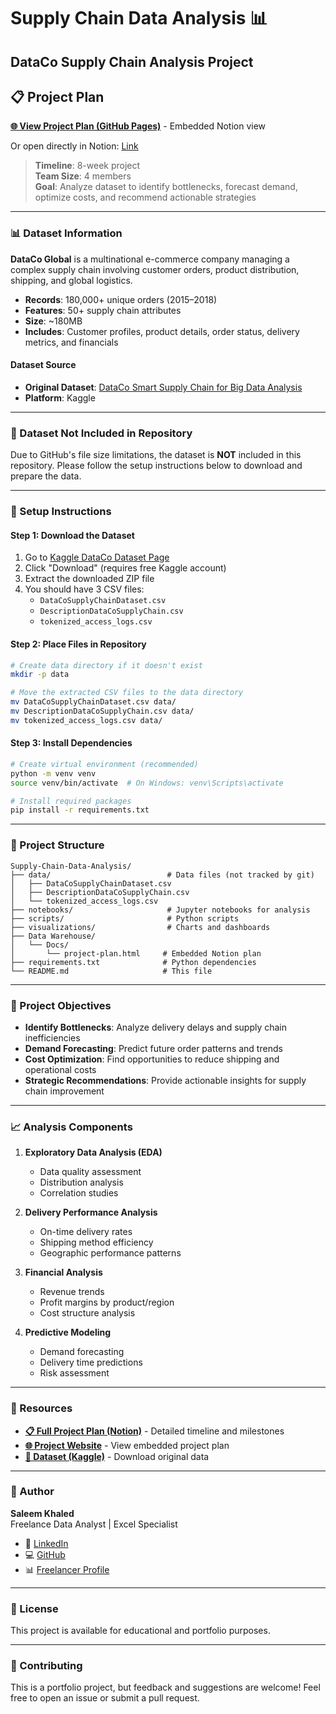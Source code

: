 # Supply Chain Data Analysis 📊

## DataCo Supply Chain Analysis Project

## 📋 Project Plan

**[🌐 View Project Plan (GitHub Pages)]([https://selim9-9.github.io/Supply-Chain-Data-Analysis/Data%20Warehouse/Docs/project-plan.html](https://v2-embednotion.com/Supply-Chain-Analysis-Project-Plan-eaf8285b7a0c4c9ab311f08658e064c3))** - Embedded Notion view

Or open directly in Notion: [Link](https://garrulous-cake-5cd.notion.site/Supply-Chain-Analysis-Project-Plan-eaf8285b7a0c4c9ab311f08658e064c3)

> **Timeline**: 8-week project  
> **Team Size**: 4 members  
> **Goal**: Analyze dataset to identify bottlenecks, forecast demand, optimize costs, and recommend actionable strategies

---

### 📊 Dataset Information

**DataCo Global** is a multinational e-commerce company managing a complex supply chain involving customer orders, product distribution, shipping, and global logistics.

- **Records**: 180,000+ unique orders (2015–2018)
- **Features**: 50+ supply chain attributes
- **Size**: ~180MB
- **Includes**: Customer profiles, product details, order status, delivery metrics, and financials

#### Dataset Source
- **Original Dataset**: [DataCo Smart Supply Chain for Big Data Analysis](https://www.kaggle.com/datasets/shashwatwork/dataco-smart-supply-chain-for-big-data-analysis)
- **Platform**: Kaggle

---

### 🚨 Dataset Not Included in Repository

Due to GitHub's file size limitations, the dataset is **NOT** included in this repository. Please follow the setup instructions below to download and prepare the data.

---

### 🔧 Setup Instructions

#### Step 1: Download the Dataset

1. Go to [Kaggle DataCo Dataset Page](https://www.kaggle.com/datasets/shashwatwork/dataco-smart-supply-chain-for-big-data-analysis)
2. Click "Download" (requires free Kaggle account)
3. Extract the downloaded ZIP file
4. You should have 3 CSV files:
   - `DataCoSupplyChainDataset.csv`
   - `DescriptionDataCoSupplyChain.csv`
   - `tokenized_access_logs.csv`

#### Step 2: Place Files in Repository

```bash
# Create data directory if it doesn't exist
mkdir -p data

# Move the extracted CSV files to the data directory
mv DataCoSupplyChainDataset.csv data/
mv DescriptionDataCoSupplyChain.csv data/
mv tokenized_access_logs.csv data/
```

#### Step 3: Install Dependencies

```bash
# Create virtual environment (recommended)
python -m venv venv
source venv/bin/activate  # On Windows: venv\Scripts\activate

# Install required packages
pip install -r requirements.txt
```

---

### 📁 Project Structure

```
Supply-Chain-Data-Analysis/
├── data/                          # Data files (not tracked by git)
│   ├── DataCoSupplyChainDataset.csv
│   ├── DescriptionDataCoSupplyChain.csv
│   └── tokenized_access_logs.csv
├── notebooks/                     # Jupyter notebooks for analysis
├── scripts/                       # Python scripts
├── visualizations/                # Charts and dashboards
├── Data Warehouse/
│   └── Docs/
│       └── project-plan.html     # Embedded Notion plan
├── requirements.txt              # Python dependencies
└── README.md                     # This file
```

---

### 🎯 Project Objectives

- **Identify Bottlenecks**: Analyze delivery delays and supply chain inefficiencies
- **Demand Forecasting**: Predict future order patterns and trends
- **Cost Optimization**: Find opportunities to reduce shipping and operational costs
- **Strategic Recommendations**: Provide actionable insights for supply chain improvement

---

### 📈 Analysis Components

1. **Exploratory Data Analysis (EDA)**
   - Data quality assessment
   - Distribution analysis
   - Correlation studies

2. **Delivery Performance Analysis**
   - On-time delivery rates
   - Shipping method efficiency
   - Geographic performance patterns

3. **Financial Analysis**
   - Revenue trends
   - Profit margins by product/region
   - Cost structure analysis

4. **Predictive Modeling**
   - Demand forecasting
   - Delivery time predictions
   - Risk assessment

---

### 🔗 Resources

- **[📋 Full Project Plan (Notion)](https://garrulous-cake-5cd.notion.site/Supply-Chain-Analysis-Project-Plan-eaf8285b7a0c4c9ab311f08658e064c3)** - Detailed timeline and milestones
- **[🌐 Project Website](https://selim9-9.github.io/Supply-Chain-Data-Analysis/)** - View embedded project plan
- **[💾 Dataset (Kaggle)](https://www.kaggle.com/datasets/shashwatwork/dataco-smart-supply-chain-for-big-data-analysis)** - Download original data

---

### 👤 Author

**Saleem Khaled**  
Freelance Data Analyst | Excel Specialist

- 🔗 [LinkedIn](https://www.linkedin.com/in/saleem-khaled-a502b3253/)
- 💻 [GitHub](https://github.com/Selim9-9)
- 📊 [Freelancer Profile](https://www.freelancer.com)

---

### 📝 License

This project is available for educational and portfolio purposes.

---

### 🤝 Contributing

This is a portfolio project, but feedback and suggestions are welcome! Feel free to open an issue or submit a pull request.
